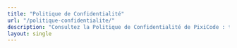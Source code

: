```yaml
---
title: "Politique de Confidentialité"
url: "/politique-confidentialite/"
description: "Consultez la Politique de Confidentialité de PixiCode : traitement des données personnelles, sécurité et respect de votre vie privée."
layout: single
---
```

